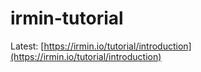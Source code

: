 # irmin-tutorial

Latest: [https://irmin.io/tutorial/introduction](https://irmin.io/tutorial/introduction)
